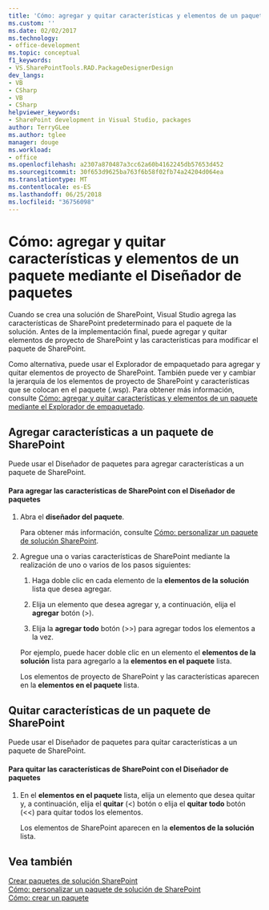 ```yaml
---
title: 'Cómo: agregar y quitar características y elementos de un paquete mediante el Diseñador de paquetes | Microsoft Docs'
ms.custom: ''
ms.date: 02/02/2017
ms.technology:
- office-development
ms.topic: conceptual
f1_keywords:
- VS.SharePointTools.RAD.PackageDesignerDesign
dev_langs:
- VB
- CSharp
- VB
- CSharp
helpviewer_keywords:
- SharePoint development in Visual Studio, packages
author: TerryGLee
ms.author: tglee
manager: douge
ms.workload:
- office
ms.openlocfilehash: a2307a870487a3cc62a60b4162245db57653d452
ms.sourcegitcommit: 30f653d9625ba763f6b58f02fb74a24204d064ea
ms.translationtype: MT
ms.contentlocale: es-ES
ms.lasthandoff: 06/25/2018
ms.locfileid: "36756098"
---
```

# <a name="how-to-add-and-remove-features-and-items-to-a-package-by-using-the-package-designer"></a>Cómo: agregar y quitar características y elementos de un paquete mediante el Diseñador de paquetes
  Cuando se crea una solución de SharePoint, Visual Studio agrega las características de SharePoint predeterminado para el paquete de la solución. Antes de la implementación final, puede agregar y quitar elementos de proyecto de SharePoint y las características para modificar el paquete de SharePoint.  
  
 Como alternativa, puede usar el Explorador de empaquetado para agregar y quitar elementos de proyecto de SharePoint. También puede ver y cambiar la jerarquía de los elementos de proyecto de SharePoint y características que se colocan en el paquete (.wsp). Para obtener más información, consulte [Cómo: agregar y quitar características y elementos de un paquete mediante el Explorador de empaquetado](../sharepoint/how-to-add-and-remove-features-and-items-to-a-package-by-using-the-packaging-explorer.md).  
  
## <a name="add-features-to-a-sharepoint-package"></a>Agregar características a un paquete de SharePoint  
 Puede usar el Diseñador de paquetes para agregar características a un paquete de SharePoint.  
  
#### <a name="to-add-sharepoint-features-with-the-package-designer"></a>Para agregar las características de SharePoint con el Diseñador de paquetes
  
1.  Abra el **diseñador del paquete**.  
  
     Para obtener más información, consulte [Cómo: personalizar un paquete de solución SharePoint](../sharepoint/how-to-customize-a-sharepoint-solution-package.md).  
  
2.  Agregue una o varias características de SharePoint mediante la realización de uno o varios de los pasos siguientes:  
  
    1.  Haga doble clic en cada elemento de la **elementos de la solución** lista que desea agregar.  
  
    2.  Elija un elemento que desea agregar y, a continuación, elija el **agregar** botón (>).  
  
    3.  Elija la **agregar todo** botón (>>) para agregar todos los elementos a la vez.  
  
     Por ejemplo, puede hacer doble clic en un elemento el **elementos de la solución** lista para agregarlo a la **elementos en el paquete** lista.  
  
     Los elementos de proyecto de SharePoint y las características aparecen en la **elementos en el paquete** lista.  
  
## <a name="remove-features-from-a-sharepoint-package"></a>Quitar características de un paquete de SharePoint  
 Puede usar el Diseñador de paquetes para quitar características a un paquete de SharePoint.  
  
#### <a name="to-remove-sharepoint-features-with-the-package-designer"></a>Para quitar las características de SharePoint con el Diseñador de paquetes
  
1.  En el **elementos en el paquete** lista, elija un elemento que desea quitar y, a continuación, elija el **quitar** (<) botón o elija el **quitar todo** botón (<<) para quitar todos los elementos.  
  
     Los elementos de SharePoint aparecen en la **elementos de la solución** lista.  
  
## <a name="see-also"></a>Vea también
 [Crear paquetes de solución SharePoint](../sharepoint/creating-sharepoint-solution-packages.md)   
 [Cómo: personalizar un paquete de solución de SharePoint](../sharepoint/how-to-customize-a-sharepoint-solution-package.md)  
 [Cómo: crear un paquete](http://msdn.microsoft.com/en-us/b24be45c-e91d-49bb-afb0-7b265404214b)  
  
